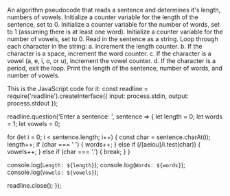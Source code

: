 An algorithm pseudocode that reads a sentence and determines it's length, numbers of vowels.
Initialize a counter variable for the length of the sentence, set to 0.
Initialize a counter variable for the number of words, set to 1 (assuming there is at least one word).
Initialize a counter variable for the number of vowels, set to 0.
Read in the sentence as a string.
Loop through each character in the string:
     a. Increment the length counter.
     b. If the character is a space, increment the word counter.
     c. If the character is a vowel (a, e, i, o, or u), increment the vowel counter.
     d. If the character is a period, exit the loop.
Print the length of the sentence, number of words, and number of vowels.


This is the JavaScript code for it:
const readline = require('readline').createInterface({
  input: process.stdin,
  output: process.stdout
});

readline.question('Enter a sentence: ', sentence => {
  let length = 0;
  let words = 1;
  let vowels = 0;

  for (let i = 0; i < sentence.length; i++) {
    const char = sentence.charAt(i);
    length++;
    if (char === ' ') {
      words++;
    } else if (/[aeiou]/i.test(char)) {
      vowels++;
    } else if (char === '.') {
      break;
    }
  }

  console.log(`Length: ${length}`);
  console.log(`Words: ${words}`);
  console.log(`Vowels: ${vowels}`);

  readline.close();
});
